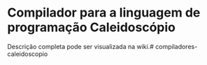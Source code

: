 # Compilador para a linguagem de programação Caleidoscópio

Descrição completa pode ser visualizada na wiki.# compiladores-caleidoscopio
